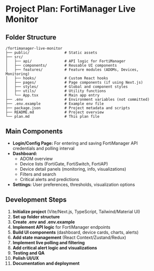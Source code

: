 # Project Plan: FortiManager Live Monitor

## Folder Structure

```
/fortimanager-live-monitor
├── public/                # Static assets
├── src/
│   ├── api/               # API logic for FortiManager
│   ├── components/        # Reusable UI components
│   ├── features/          # Feature modules (ADOMs, Devices, Monitoring)
│   ├── hooks/             # Custom React hooks
│   ├── pages/             # Page components (if using Next.js)
│   ├── styles/            # Global and component styles
│   ├── utils/             # Utility functions
│   └── App.tsx            # Main app entry
├── .env                   # Environment variables (not committed)
├── .env.example           # Example env file
├── package.json           # Project metadata and scripts
├── README.md              # Project overview
└── plan.md                # This plan file
```

## Main Components
- **Login/Config Page:** For entering and saving FortiManager API credentials and polling interval
- **Dashboard:**
  - ADOM overview
  - Device lists (FortiGate, FortiSwitch, FortiAP)
  - Device detail panels (monitoring, info, visualizations)
  - Filters and search
  - Critical alerts and predictions
- **Settings:** User preferences, thresholds, visualization options

## Development Steps
1. **Initialize project** (Vite/Next.js, TypeScript, Tailwind/Material UI)
2. **Set up folder structure**
3. **Create .env and .env.example**
4. **Implement API logic** for FortiManager endpoints
5. **Build UI components** (dashboard, device cards, charts, alerts)
6. **Add state management** (React Context/Zustand/Redux)
7. **Implement live polling and filtering**
8. **Add critical alert logic and visualizations**
9. **Testing and QA**
10. **Polish UI/UX**
11. **Documentation and deployment** 